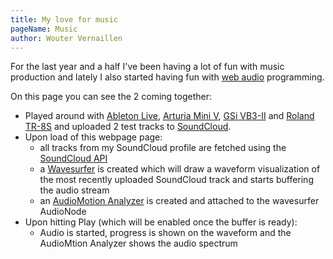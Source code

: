 ```yaml
---
title: My love for music
pageName: Music
author: Wouter Vernaillen
---
```


For the last year and a half I've been having a lot of fun with music production and lately I also started having fun with [web audio](https://webaudio.github.io/web-audio-api/#introductory) programming.

On this page you can see the 2 coming together:

* Played around with [Ableton Live](https://www.ableton.com/en/live/), [Arturia Mini V](https://www.arturia.com/products/analog-classics/mini-v/overview), [GSi VB3-II](https://www.genuinesoundware.com/?a=showproduct&b=44) and [Roland TR-8S](https://www.roland.com/global/products/tr-8s/) and uploaded 2 test tracks to [SoundCloud](https://soundcloud.com/woutervernaillen).
* Upon load of this webpage page:
  * all tracks from my SoundCloud profile are fetched using the [SoundCloud API](https://developers.soundcloud.com/docs/api/reference)
  * a [Wavesurfer](https://wavesurfer-js.org/) is created which will draw a waveform visualization of the most recently uploaded SoundCloud track and starts buffering the audio stream
  * an [AudioMotion Analyzer](https://audiomotion.dev/) is created and attached to the wavesurfer AudioNode
* Upon hitting Play (which will be enabled once the buffer is ready):
  * Audio is started, progress is shown on the waveform and the AudioMtion Analyzer shows the audio spectrum
